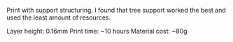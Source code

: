 Print with support structuring. I found that tree support worked the best and used the least amount of resources.

Layer height: 0.16mm
Print time: ~10 hours
Material cost: ~80g
